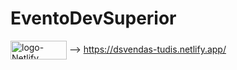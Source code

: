 # EventoDevSuperior

<img align="center" alt="logo-Netlify" height="30" width="90px" src="https://img.shields.io/badge/Netlify-00C7B7?style=for-the-badge&logo=netlify&logoColor=white"> -->
https://dsvendas-tudis.netlify.app/
<br>
